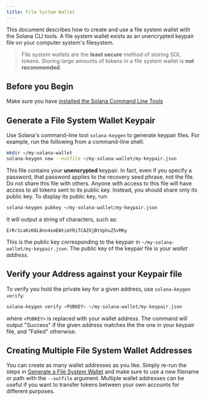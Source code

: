 ```yaml
---
title: File System Wallet
---
```


This document describes how to create and use a file system wallet with the Solana CLI tools. A file system wallet exists as an unencrypted keypair file on your computer system's filesystem.

> File system wallets are the **least secure** method of storing SOL tokens. Storing large amounts of tokens in a file system wallet is **not recommended**.

## Before you Begin

Make sure you have [installed the Solana Command Line Tools](../cli/install-solana-cli-tools.md)

## Generate a File System Wallet Keypair

Use Solana's command-line tool `solana-keygen` to generate keypair files. For example, run the following from a command-line shell:

```bash
mkdir ~/my-solana-wallet
solana-keygen new --outfile ~/my-solana-wallet/my-keypair.json
```

This file contains your **unencrypted** keypair. In fact, even if you specify a password, that password applies to the recovery seed phrase, not the file. Do not share this file with others. Anyone with access to this file will have access to all tokens sent to its public key. Instead, you should share only its public key. To display its public key, run:

```bash
solana-keygen pubkey ~/my-solana-wallet/my-keypair.json
```

It will output a string of characters, such as:

```text
ErRr1caKzK8L8nn4xmEWtimYRiTCAZXjBtVphuZ5vMKy
```

This is the public key corresponding to the keypair in `~/my-solana-wallet/my-keypair.json`. The public key of the keypair file is your _wallet address_.

## Verify your Address against your Keypair file

To verify you hold the private key for a given address, use `solana-keygen verify`:

```bash
solana-keygen verify <PUBKEY> ~/my-solana-wallet/my-keypair.json
```

where `<PUBKEY>` is replaced with your wallet address. The command will output "Success" if the given address matches the the one in your keypair file, and "Failed" otherwise.

## Creating Multiple File System Wallet Addresses

You can create as many wallet addresses as you like. Simply re-run the steps in [Generate a File System Wallet](#generate-a-file-system-wallet-keypair) and make sure to use a new filename or path with the `--outfile` argument. Multiple wallet addresses can be useful if you want to transfer tokens between your own accounts for different purposes.
